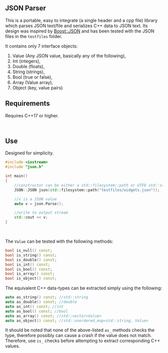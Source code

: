 ## JSON Parser

This is a portable, easy to integrate (a single header and a cpp file) library which parses JSON text/file and serializes C++ data to JSON text. Its design was inspired by [Boost::JSON](https://www.boost.org/doc/libs/1_86_0/libs/json/doc/html/index.html) and has been tested with the JSON files in the `testfiles` folder.

It contains only 7 interface objects: 
1. Value (Any JSON value, basically any of the following),
2. Int (integers),
3. Double (floats),
4. String (strings), 
5. Bool (true or false), 
6. Array (Value array), 
7. Object (key, value pairs)



## Requirements

 Requires C++17 or higher.


&nbsp;


## Use

Designed for simplicity.



```C++
#include <iostream>
#include "json.h"

int main()
{
    //constructor can be either a std::filesystem::path or UTF8 std::string
	JSON::JSON json(std::filesystem::path("testfiles/widgets.json"));

    //v is a JSON value
	auto v = json.Parse(); 

    //write to output stream
	std::cout << v; 
}
```

&nbsp;

The `Value` can be tested with the following methods:

```C++
bool is_null() const;
bool is_string() const;
bool is_double() const;
bool is_int() const; 
bool is_bool() const;
bool is_array() const; 
bool is_object() const;
```

The equivalent C++ data-types can be extracted simply using the following:

```C++
auto as_string() const; //std::string
auto as_double() const; //double
auto as_int() const; //int
auto as_bool() const; //bool
auto as_array() const; //std::vector<Value>
auto as_object() const; //std::unordered_map<std::string, Value>

```
It should be noted that none of the above-listed `as_` methods checks the type, therefore possibly can cause a crash if the value does not match. Therefore, use `is_` checks before attempting to extract corresponding C++ values.